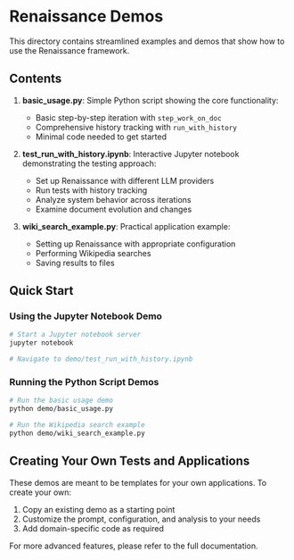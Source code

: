 # Renaissance Demos

This directory contains streamlined examples and demos that show how to use the Renaissance framework.

## Contents

1. **basic_usage.py**: Simple Python script showing the core functionality:
   - Basic step-by-step iteration with `step_work_on_doc`
   - Comprehensive history tracking with `run_with_history`
   - Minimal code needed to get started

2. **test_run_with_history.ipynb**: Interactive Jupyter notebook demonstrating the testing approach:
   - Set up Renaissance with different LLM providers
   - Run tests with history tracking
   - Analyze system behavior across iterations
   - Examine document evolution and changes

3. **wiki_search_example.py**: Practical application example:
   - Setting up Renaissance with appropriate configuration
   - Performing Wikipedia searches
   - Saving results to files

## Quick Start

### Using the Jupyter Notebook Demo

```bash
# Start a Jupyter notebook server
jupyter notebook

# Navigate to demo/test_run_with_history.ipynb
```

### Running the Python Script Demos

```bash
# Run the basic usage demo
python demo/basic_usage.py

# Run the Wikipedia search example
python demo/wiki_search_example.py
```

## Creating Your Own Tests and Applications

These demos are meant to be templates for your own applications. To create your own:

1. Copy an existing demo as a starting point
2. Customize the prompt, configuration, and analysis to your needs
3. Add domain-specific code as required

For more advanced features, please refer to the full documentation.